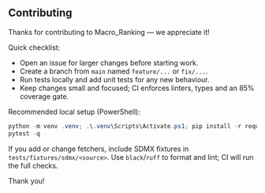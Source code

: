 ## Contributing

Thanks for contributing to Macro_Ranking — we appreciate it!

Quick checklist:

- Open an issue for larger changes before starting work.
- Create a branch from `main` named `feature/...` or `fix/...`.
- Run tests locally and add unit tests for any new behaviour.
- Keep changes small and focused; CI enforces linters, types and an 85% coverage gate.

Recommended local setup (PowerShell):

```powershell
python -m venv .venv; .\.venv\Scripts\Activate.ps1; pip install -r requirements-dev.txt
pytest -q
```

If you add or change fetchers, include SDMX fixtures in `tests/fixtures/sdmx/<source>`.
Use `black`/`ruff` to format and lint; CI will run the full checks.

Thank you!
